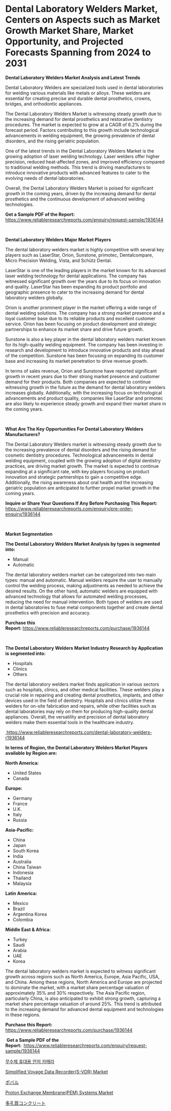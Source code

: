 <p><h1>Dental Laboratory Welders Market, Centers on Aspects such as Market Growth Market Share, Market Opportunity, and Projected Forecasts Spanning from 2024 to 2031</h1></p><p><strong>Dental Laboratory Welders Market Analysis and Latest Trends</strong></p>
<p><p>Dental Laboratory Welders are specialized tools used in dental laboratories for welding various materials like metals or alloys. These welders are essential for creating precise and durable dental prosthetics, crowns, bridges, and orthodontic appliances.</p><p>The Dental Laboratory Welders Market is witnessing steady growth due to the increasing demand for dental prosthetics and restorative dentistry procedures. The market is expected to grow at a CAGR of 6.2% during the forecast period. Factors contributing to this growth include technological advancements in welding equipment, the growing prevalence of dental disorders, and the rising geriatric population.</p><p>One of the latest trends in the Dental Laboratory Welders Market is the growing adoption of laser welding technology. Laser welders offer higher precision, reduced heat-affected zones, and improved efficiency compared to traditional welding methods. This trend is driving manufacturers to introduce innovative products with advanced features to cater to the evolving needs of dental laboratories.</p><p>Overall, the Dental Laboratory Welders Market is poised for significant growth in the coming years, driven by the increasing demand for dental prosthetics and the continuous development of advanced welding technologies.</p></p>
<p><strong>Get a Sample PDF of the Report:&nbsp;</strong> <a href="https://www.reliableresearchreports.com/enquiry/request-sample/1936144">https://www.reliableresearchreports.com/enquiry/request-sample/1936144</a></p>
<p>&nbsp;</p>
<p><strong>Dental Laboratory Welders Major Market Players</strong></p>
<p><p>The dental laboratory welders market is highly competitive with several key players such as LaserStar, Orion, Sunstone, primotec, Dentalcompare, Micro Precision Welding, Vista, and Schütz Dental. </p><p>LaserStar is one of the leading players in the market known for its advanced laser welding technology for dental applications. The company has witnessed significant growth over the years due to its focus on innovation and quality. LaserStar has been expanding its product portfolio and geographic presence to cater to the increasing demand for dental laboratory welders globally.</p><p>Orion is another prominent player in the market offering a wide range of dental welding solutions. The company has a strong market presence and a loyal customer base due to its reliable products and excellent customer service. Orion has been focusing on product development and strategic partnerships to enhance its market share and drive future growth.</p><p>Sunstone is also a key player in the dental laboratory welders market known for its high-quality welding equipment. The company has been investing in research and development to introduce innovative products and stay ahead of the competition. Sunstone has been focusing on expanding its customer base and increasing its market penetration to drive revenue growth.</p><p>In terms of sales revenue, Orion and Sunstone have reported significant growth in recent years due to their strong market presence and customer demand for their products. Both companies are expected to continue witnessing growth in the future as the demand for dental laboratory welders increases globally. Additionally, with the increasing focus on technological advancements and product quality, companies like LaserStar and primotec are also likely to experience steady growth and expand their market share in the coming years.</p></p>
<p>&nbsp;</p>
<p><strong>What Are The Key Opportunities For Dental Laboratory Welders Manufacturers?</strong></p>
<p><p>The Dental Laboratory Welders market is witnessing steady growth due to the increasing prevalence of dental disorders and the rising demand for cosmetic dentistry procedures. Technological advancements in dental welding equipment, coupled with the growing adoption of digital dentistry practices, are driving market growth. The market is expected to continue expanding at a significant rate, with key players focusing on product innovation and strategic partnerships to gain a competitive edge. Additionally, the rising awareness about oral health and the increasing geriatric population are anticipated to further propel market growth in the coming years.</p></p>
<p><strong>Inquire or Share Your Questions If Any Before Purchasing This Report:</strong> <a href="https://www.reliableresearchreports.com/enquiry/pre-order-enquiry/1936144">https://www.reliableresearchreports.com/enquiry/pre-order-enquiry/1936144</a></p>
<p>&nbsp;</p>
<p><strong>Market Segmentation</strong></p>
<p><strong>The Dental Laboratory Welders Market Analysis by types is segmented into:</strong></p>
<p><ul><li>Manual</li><li>Automatic</li></ul></p>
<p><p>The dental laboratory welders market can be categorized into two main types: manual and automatic. Manual welders require the user to manually control the welding process, making adjustments as needed to achieve the desired results. On the other hand, automatic welders are equipped with advanced technology that allows for automated welding processes, reducing the need for manual intervention. Both types of welders are used in dental laboratories to fuse metal components together and create dental prosthetics with precision and accuracy.</p></p>
<p><strong>Purchase this Report:&nbsp;</strong><a href="https://www.reliableresearchreports.com/purchase/1936144">https://www.reliableresearchreports.com/purchase/1936144</a></p>
<p>&nbsp;</p>
<p><strong>The Dental Laboratory Welders Market Industry Research by Application is segmented into:</strong></p>
<p><ul><li>Hospitals</li><li>Clinics</li><li>Others</li></ul></p>
<p><p>The dental laboratory welders market finds application in various sectors such as hospitals, clinics, and other medical facilities. These welders play a crucial role in repairing and creating dental prosthetics, implants, and other devices used in the field of dentistry. Hospitals and clinics utilize these welders for on-site fabrication and repairs, while other facilities such as dental laboratories may rely on them for producing high-quality dental appliances. Overall, the versatility and precision of dental laboratory welders make them essential tools in the healthcare industry.</p></p>
<p><a href="https://www.reliableresearchreports.com/dental-laboratory-welders-r1936144">&nbsp;https://www.reliableresearchreports.com/dental-laboratory-welders-r1936144</a></p>
<p><strong>In terms of Region, the Dental Laboratory Welders Market Players available by Region are:</strong></p>
<p>
    <p> <strong> North America: </strong>
        <ul>
            <li>United States</li>
            <li>Canada</li>
        </ul>
        </p> 
    <p> <strong> Europe: </strong>
        <ul>
            <li>Germany</li>
            <li>France</li>
            <li>U.K.</li>
            <li>Italy</li>
            <li>Russia</li>
        </ul>
        </p> 
    <p> <strong> Asia-Pacific: </strong>
        <ul>
            <li>China</li>
            <li>Japan</li>
            <li>South Korea</li>
            <li>India</li>
            <li>Australia</li>
            <li>China Taiwan</li>
            <li>Indonesia</li>
            <li>Thailand</li>
            <li>Malaysia</li>
        </ul>
        </p> 
    <p> <strong> Latin America: </strong>
        <ul>
            <li>Mexico</li>
            <li>Brazil</li>
            <li>Argentina Korea</li>
            <li>Colombia</li>
        </ul>
        </p> 
    <p> <strong> Middle East & Africa: </strong>
        <ul>
            <li>Turkey</li>
            <li>Saudi</li>
            <li>Arabia</li>
            <li>UAE</li>
            <li>Korea</li>
        </ul>
    </p>
    </p>
<p><p>The dental laboratory welders market is expected to witness significant growth across regions such as North America, Europe, Asia Pacific, USA, and China. Among these regions, North America and Europe are projected to dominate the market, with a market share percentage valuation of approximately 35% and 30% respectively. The Asia Pacific region, particularly China, is also anticipated to exhibit strong growth, capturing a market share percentage valuation of around 25%. This trend is attributed to the increasing demand for advanced dental equipment and technologies in these regions.</p></p>
<p><strong>Purchase this Report: </strong><a href="https://www.reliableresearchreports.com/purchase/1936144">https://www.reliableresearchreports.com/purchase/1936144</a></p>
<p>&nbsp;<strong>Get a Sample PDF of the Report:&nbsp;&nbsp;</strong><a href="https://www.reliableresearchreports.com/enquiry/request-sample/1936144">https://www.reliableresearchreports.com/enquiry/request-sample/1936144</a></p>
<p><strong></strong></p>
<p><p><a href="https://github.com/TrevorKruvalis5678/Market-Research-Report-List-2/blob/main/9131409181750.md">무수체 휴대용 안저 카메라</a></p><p><a href="https://github.com/EveKerluke2023/Market-Research-Report-List-1/blob/main/simplified-voyage-data-recorders-vdr-market.md">Simplified Voyage Data Recorder(S-VDR) Market</a></p><p><a href="https://github.com/DanykaKilback/Market-Research-Report-List-1/blob/main/1650588167926.md">ポバル</a></p><p><a href="https://github.com/msbsaifansami/Market-Research-Report-List-1/blob/main/proton-exchange-membranepem-systems-market.md">Proton Exchange Membrane(PEM) Systems Market</a></p><p><a href="https://github.com/RandallRunte2023/Market-Research-Report-List-1/blob/main/9380385167925.md">多孔質コンクリート</a></p></p>